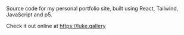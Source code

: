 Source code for my personal portfolio site, built using React, Tailwind, JavaScript and p5.

Check it out online at https://luke.gallery